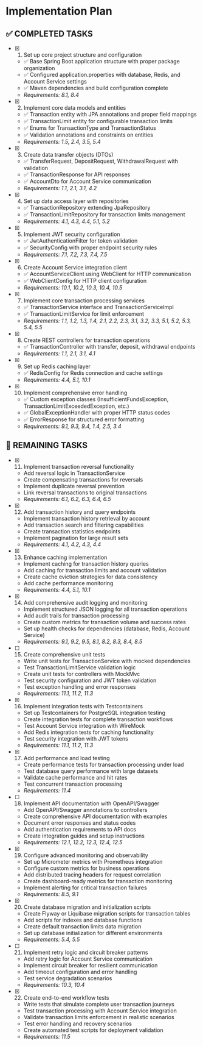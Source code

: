 # Implementation Plan

## ✅ COMPLETED TASKS

- [x] 1. Set up core project structure and configuration
  - ✅ Base Spring Boot application structure with proper package organization
  - ✅ Configured application.properties with database, Redis, and Account Service settings
  - ✅ Maven dependencies and build configuration complete
  - _Requirements: 8.1, 8.4_

- [x] 2. Implement core data models and entities
  - ✅ Transaction entity with JPA annotations and proper field mappings
  - ✅ TransactionLimit entity for configurable transaction limits
  - ✅ Enums for TransactionType and TransactionStatus
  - ✅ Validation annotations and constraints on entities
  - _Requirements: 1.5, 2.4, 3.5, 5.4_

- [x] 3. Create data transfer objects (DTOs)
  - ✅ TransferRequest, DepositRequest, WithdrawalRequest with validation
  - ✅ TransactionResponse for API responses
  - ✅ AccountDto for Account Service communication
  - _Requirements: 1.1, 2.1, 3.1, 4.2_

- [x] 4. Set up data access layer with repositories
  - ✅ TransactionRepository extending JpaRepository
  - ✅ TransactionLimitRepository for transaction limits management
  - _Requirements: 4.1, 4.3, 4.4, 5.1, 5.2_

- [x] 5. Implement JWT security configuration
  - ✅ JwtAuthenticationFilter for token validation
  - ✅ SecurityConfig with proper endpoint security rules
  - _Requirements: 7.1, 7.2, 7.3, 7.4, 7.5_

- [x] 6. Create Account Service integration client
  - ✅ AccountServiceClient using WebClient for HTTP communication
  - ✅ WebClientConfig for HTTP client configuration
  - _Requirements: 10.1, 10.2, 10.3, 10.4, 10.5_

- [x] 7. Implement core transaction processing services
  - ✅ TransactionService interface and TransactionServiceImpl
  - ✅ TransactionLimitService for limit enforcement
  - _Requirements: 1.1, 1.2, 1.3, 1.4, 2.1, 2.2, 2.3, 3.1, 3.2, 3.3, 5.1, 5.2, 5.3, 5.4, 5.5_

- [x] 8. Create REST controllers for transaction operations
  - ✅ TransactionController with transfer, deposit, withdrawal endpoints
  - _Requirements: 1.1, 2.1, 3.1, 4.1_

- [x] 9. Set up Redis caching layer
  - ✅ RedisConfig for Redis connection and cache settings
  - _Requirements: 4.4, 5.1, 10.1_

- [x] 10. Implement comprehensive error handling
  - ✅ Custom exception classes (InsufficientFundsException, TransactionLimitExceededException, etc.)
  - ✅ GlobalExceptionHandler with proper HTTP status codes
  - ✅ ErrorResponse for structured error formatting
  - _Requirements: 9.1, 9.3, 9.4, 1.4, 2.5, 3.4_

## 🚧 REMAINING TASKS

- [x] 11. Implement transaction reversal functionality












  - Add reversal logic in TransactionService
  - Create compensating transactions for reversals
  - Implement duplicate reversal prevention
  - Link reversal transactions to original transactions
  - _Requirements: 6.1, 6.2, 6.3, 6.4, 6.5_

- [x] 12. Add transaction history and query endpoints









  - Implement transaction history retrieval by account
  - Add transaction search and filtering capabilities
  - Create transaction statistics endpoints
  - Implement pagination for large result sets
  - _Requirements: 4.1, 4.2, 4.3, 4.4_

- [x] 13. Enhance caching implementation




  - Implement caching for transaction history queries
  - Add caching for transaction limits and account validation
  - Create cache eviction strategies for data consistency
  - Add cache performance monitoring
  - _Requirements: 4.4, 5.1, 10.1_

- [x] 14. Add comprehensive audit logging and monitoring











  - Implement structured JSON logging for all transaction operations
  - Add audit trails for transaction processing
  - Create custom metrics for transaction volume and success rates
  - Set up health checks for dependencies (database, Redis, Account Service)
  - _Requirements: 9.1, 9.2, 9.5, 8.1, 8.2, 8.3, 8.4, 8.5_

- [ ] 15. Create comprehensive unit tests















  - Write unit tests for TransactionService with mocked dependencies
  - Test TransactionLimitService validation logic
  - Create unit tests for controllers with MockMvc
  - Test security configuration and JWT token validation
  - Test exception handling and error responses
  - _Requirements: 11.1, 11.2, 11.3_

- [x] 16. Implement integration tests with Testcontainers





  - Set up Testcontainers for PostgreSQL integration testing
  - Create integration tests for complete transaction workflows
  - Test Account Service integration with WireMock
  - Add Redis integration tests for caching functionality
  - Test security integration with JWT tokens
  - _Requirements: 11.1, 11.2, 11.3_

- [x] 17. Add performance and load testing





  - Create performance tests for transaction processing under load
  - Test database query performance with large datasets
  - Validate cache performance and hit rates
  - Test concurrent transaction processing
  - _Requirements: 11.4_

- [ ] 18. Implement API documentation with OpenAPI/Swagger
  - Add OpenAPI/Swagger annotations to controllers
  - Create comprehensive API documentation with examples
  - Document error responses and status codes
  - Add authentication requirements to API docs
  - Create integration guides and setup instructions
  - _Requirements: 12.1, 12.2, 12.3, 12.4, 12.5_

- [x] 19. Configure advanced monitoring and observability













  - Set up Micrometer metrics with Prometheus integration
  - Configure custom metrics for business operations
  - Add distributed tracing headers for request correlation
  - Create dashboard-ready metrics for transaction monitoring
  - Implement alerting for critical transaction failures
  - _Requirements: 8.5, 9.1_

- [x] 20. Create database migration and initialization scripts





  - Create Flyway or Liquibase migration scripts for transaction tables
  - Add scripts for indexes and database functions
  - Create default transaction limits data migration
  - Set up database initialization for different environments
  - _Requirements: 5.4, 5.5_

- [ ] 21. Implement retry logic and circuit breaker patterns





  - Add retry logic for Account Service communication
  - Implement circuit breaker for resilient communication
  - Add timeout configuration and error handling
  - Test service degradation scenarios
  - _Requirements: 10.3, 10.4_

- [x] 22. Create end-to-end workflow tests







  - Write tests that simulate complete user transaction journeys
  - Test transaction processing with Account Service integration
  - Validate transaction limits enforcement in realistic scenarios
  - Test error handling and recovery scenarios
  - Create automated test scripts for deployment validation
  - _Requirements: 11.5_